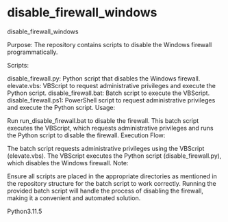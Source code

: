 # disable_firewall_windows
disable_firewall_windows


Purpose: The repository contains scripts to disable the Windows firewall programmatically.

Scripts:

disable_firewall.py: Python script that disables the Windows firewall.
elevate.vbs: VBScript to request administrative privileges and execute the Python script.
disable_firewall.bat: Batch script to execute the VBScript.
disable_firewall.ps1: PowerShell script to request administrative privileges and execute the Python script.
Usage:

Run run_disable_firewall.bat to disable the firewall.
This batch script executes the VBScript, which requests administrative privileges and runs the Python script to disable the firewall.
Execution Flow:

The batch script requests administrative privileges using the VBScript (elevate.vbs).
The VBScript executes the Python script (disable_firewall.py), which disables the Windows firewall.
Note:

Ensure all scripts are placed in the appropriate directories as mentioned in the repository structure for the batch script to work correctly.
Running the provided batch script will handle the process of disabling the firewall, making it a convenient and automated solution.



Python3.11.5
